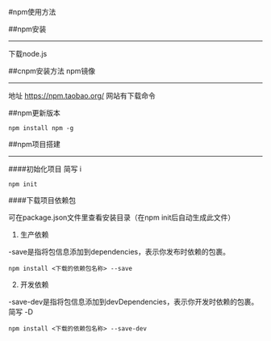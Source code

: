 #npm使用方法

##npm安装

---

下载node.js

##cnpm安装方法 npm镜像

---

地址 https://npm.taobao.org/ 网站有下载命令

##npm更新版本

    npm install npm -g

##npm项目搭建

---

####初始化项目 简写 i

    npm init
    
####下载项目依赖包

可在package.json文件里查看安装目录（在npm init后自动生成此文件）

1. 生产依赖

-save是指将包信息添加到dependencies，表示你发布时依赖的包裹。

    npm install <下载的依赖包名称> --save


2. 开发依赖

-save-dev是指将包信息添加到devDependencies，表示你开发时依赖的包裹。  简写 -D

    npm install <下载的依赖包名称> --save-dev
